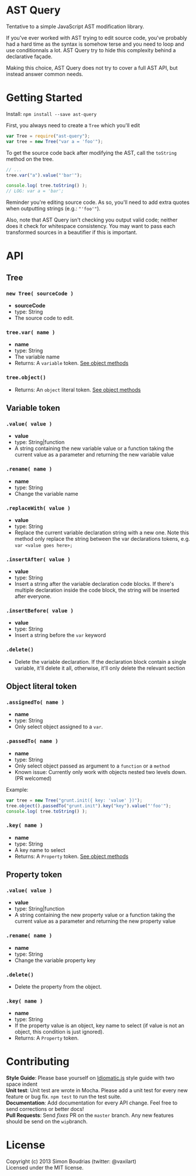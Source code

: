 AST Query
================

Tentative to a simple JavaScript AST modification library.

If you've ever worked with AST trying to edit source code, you've probably had a hard time
as the syntax is somehow terse and you need to loop and use conditionnals a lot. AST Query
try to hide this complexity behind a declarative façade.

Making this choice, AST Query does not try to cover a full AST API, but instead answer
common needs.


Getting Started
================

Install: `npm install --save ast-query`

First, you always need to create a `Tree` which you'll edit

``` javascript
var Tree = require("ast-query");
var tree = new Tree("var a = 'foo'");
```

To get the source code back after modifying the AST, call the `toString` method on the
tree.

``` javascript
// ...
tree.var("a").value("'bar'");

console.log( tree.toString() );
// LOG: var a = 'bar';
```

Reminder you're editing source code. As so, you'll need to add extra quotes when outputting
strings (e.g.: `"'foo'"`).

Also, note that AST Query isn't checking you output valid code; neither does it check for
whitespace consistency. You may want to pass each transformed sources in a beautifier if
this is important.


API
================

Tree
----------------

### `new Tree( sourceCode )`
- **sourceCode**
- type: String
- The source code to edit.

### `tree.var( name )`
- **name**
- type: String
- The variable name
- Returns: A `variable` token. [See object methods](#variable-token)

### `tree.object()`
- Returns: An `object` literal token. [See object methods](#object-literal-token)


Variable token
-----------------

### `.value( value )`
- **value**
- type: String|function
- A string containing the new variable value or a function taking the current value as
a parameter and returning the new variable value

### `.rename( name )`
- **name**
- type: String
- Change the variable name

### `.replaceWith( value )`
- **value**
- type: String
- Replace the current variable declaration string with a new one. Note this method only
replace the string between the var declarations tokens, e.g. `var <value goes here>;`

### `.insertAfter( value )`
- **value**
- type: String
- Insert a string after the variable declaration code blocks. If there's multiple
declaration inside the code block, the string will be inserted after everyone.

### `.insertBefore( value )`
- **value**
- type: String
- Insert a string before the `var` keyword

### `.delete()`
- Delete the variable declaration. If the declaration block contain a single variable,
it'll delete it all, otherwise, it'll only delete the relevant section


Object literal token
--------------------

### `.assignedTo( name )`
- **name**
- type: String
- Only select object assigned to a `var`.

### `.passedTo( name )`
- **name**
- type: String
- Only select object passed as argument to a `function` or a `method`
- Known issue: Currently only work with objects nested two levels down. (PR welcomed)

Example:
```javascript
var tree = new Tree("grunt.init({ key: 'value' })");
tree.object().passedTo("grunt.init").key("key").value("'foo'");
console.log( tree.toString() );
```

### `.key( name )`
- **name**
- type: String
- A key name to select
- Returns: A `Property` token. [See object methods](#property-token)


Property token
------------------

### `.value( value )`
- **value**
- type: String|function
- A string containing the new property value or a function taking the current value as
a parameter and returning the new property value

### `.rename( name )`
- **name**
- type: String
- Change the variable property key

### `.delete()`
- Delete the property from the object.

### `.key( name )`
- **name**
- type: String
- If the property value is an object, key name to select (if value is not an object, this
condition is just ignored).
- Returns: A `Property` token.


Contributing
=====================

**Style Guide**: Please base yourself on [Idiomatic.js](https://github.com/rwldrn/idiomatic.js)
style guide with two space indent  
**Unit test**: Unit test are wrote in Mocha. Please add a unit test for every new feature
or bug fix. `npm test` to run the test suite.  
**Documentation**: Add documentation for every API change. Feel free to send corrections
or better docs!  
**Pull Requests**: Send _fixes_ PR on the `master` branch. Any new features should be send
on the `wip`branch.


License
=====================

Copyright (c) 2013 Simon Boudrias (twitter: @vaxilart)  
Licensed under the MIT license.
